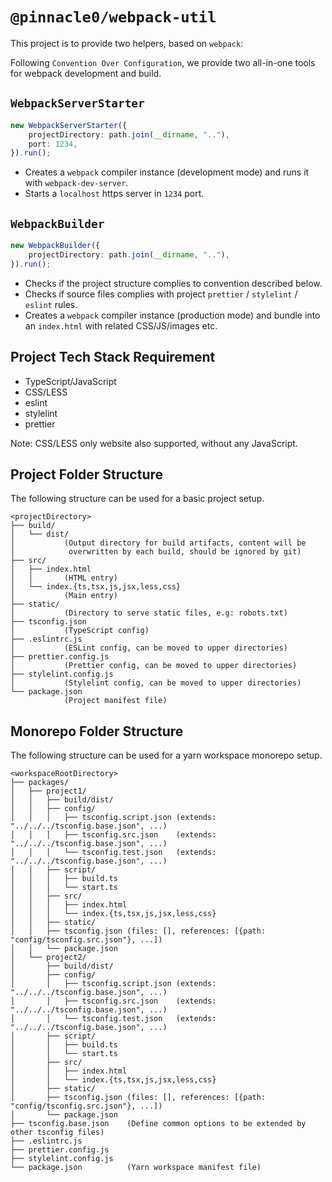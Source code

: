 # `@pinnacle0/webpack-util`

This project is to provide two helpers, based on `webpack`:

Following `Convention Over Configuration`,
we provide two all-in-one tools for webpack development and build.

## `WebpackServerStarter`

```ts
new WebpackServerStarter({
    projectDirectory: path.join(__dirname, ".."),
    port: 1234,
}).run();
```

-   Creates a `webpack` compiler instance (development mode) and runs it with `webpack-dev-server`.
-   Starts a `localhost` https server in `1234` port.

## `WebpackBuilder`

```ts
new WebpackBuilder({
    projectDirectory: path.join(__dirname, ".."),
}).run();
```

-   Checks if the project structure complies to convention described below.
-   Checks if source files complies with project `prettier` / `stylelint` / `eslint` rules.
-   Creates a `webpack` compiler instance (production mode) and bundle into an `index.html` with related CSS/JS/images etc.

## Project Tech Stack Requirement

-   TypeScript/JavaScript
-   CSS/LESS
-   eslint
-   stylelint
-   prettier

Note: CSS/LESS only website also supported, without any JavaScript.

## Project Folder Structure

The following structure can be used for a basic project setup.

```text
<projectDirectory>
├── build/
│   └── dist/
│           (Output directory for build artifacts, content will be
│            overwritten by each build, should be ignored by git)
├── src/
│   ├── index.html
│   │       (HTML entry)
│   └── index.{ts,tsx,js,jsx,less,css}
│           (Main entry)
├── static/
│           (Directory to serve static files, e.g: robots.txt)
├── tsconfig.json
│           (TypeScript config)
├── .eslintrc.js
│           (ESLint config, can be moved to upper directories)
├── prettier.config.js
│           (Prettier config, can be moved to upper directories)
├── stylelint.config.js
│           (Stylelint config, can be moved to upper directories)
└── package.json
            (Project manifest file)
```

## Monorepo Folder Structure

The following structure can be used for a yarn workspace monorepo setup.

```text
<workspaceRootDirectory>
├── packages/
│   ├── project1/
│   │   ├── build/dist/
│   │   ├── config/
│   │   │   ├── tsconfig.script.json (extends: "../../../tsconfig.base.json", ...)
│   │   │   ├── tsconfig.src.json    (extends: "../../../tsconfig.base.json", ...)
│   │   │   └── tsconfig.test.json   (extends: "../../../tsconfig.base.json", ...)
│   │   ├── script/
│   │   │   ├── build.ts
│   │   │   └── start.ts
│   │   ├── src/
│   │   │   ├── index.html
│   │   │   └── index.{ts,tsx,js,jsx,less,css}
│   │   ├── static/
│   │   ├── tsconfig.json (files: [], references: [{path: "config/tsconfig.src.json"}, ...])
│   │   └── package.json
│   └── project2/
│       ├── build/dist/
│       ├── config/
│       │   ├── tsconfig.script.json (extends: "../../../tsconfig.base.json", ...)
│       │   ├── tsconfig.src.json    (extends: "../../../tsconfig.base.json", ...)
│       │   └── tsconfig.test.json   (extends: "../../../tsconfig.base.json", ...)
│       ├── script/
│       │   ├── build.ts
│       │   └── start.ts
│       ├── src/
│       │   ├── index.html
│       │   └── index.{ts,tsx,js,jsx,less,css}
│       ├── static/
│       ├── tsconfig.json (files: [], references: [{path: "config/tsconfig.src.json"}, ...])
│       └── package.json
├── tsconfig.base.json    (Define common options to be extended by other tsconfig files)
├── .eslintrc.js
├── prettier.config.js
├── stylelint.config.js
└── package.json          (Yarn workspace manifest file)
```

<!--
## Webpack dependency versions status
-   `autoprefixer` # Lock at 9.8.6 (autoprefixer 10.0.0 uses postcss8)
-   `css-loader` # Lock at 4.3.0 (5.0.0 uses postcss8)
-   `postcss` # Lock at 7.0.35 (stylelint uses <8.0.0)
-   `script-ext-html-webpack-plugin` # No changelog
-->
